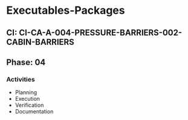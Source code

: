 # Executables-Packages

## CI: CI-CA-A-004-PRESSURE-BARRIERS-002-CABIN-BARRIERS
## Phase: 04

### Activities
- Planning
- Execution
- Verification
- Documentation
